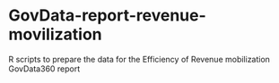 # GovData-report-revenue-movilization
R scripts to prepare the data for the Efficiency of Revenue mobilization GovData360 report
